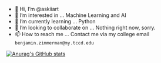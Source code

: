 - 👋 Hi, I’m @askiiart
- 👀 I’m interested in ... Machine Learning and AI
- 🌱 I’m currently learning ... Python
- 💞️ I’m looking to collaborate on ... Nothing right now, sorry.
- 📫 How to reach me ... Contact me via my college email `benjamin.zimmerman@my.tccd.edu`

[![Anurag's GitHub stats](https://github-readme-stats.vercel.app/api?username=askiiart)](https://github.com/anuraghazra/github-readme-stats)

<!---
askiiart/askiiart is a ✨ special ✨ repository because its `README.md` (this file) appears on your GitHub profile.
You can click the Preview link to take a look at your changes.
--->
